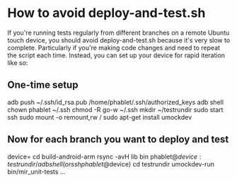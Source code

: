 How to avoid deploy-and-test.sh
===============================

If you're running tests regularly from different branches on a remote
Ubuntu touch device, you should avoid deploy-and-test.sh because it's very
slow to complete. Particularly if you're making code changes and need to
repeat the script each time. Instead, you can set up your device for rapid
iteration like so:

One-time setup
--------------
   adb push ~/.ssh/id_rsa.pub /home/phablet/.ssh/authorized_keys
   adb shell
      chown phablet ~/.ssh
      chmod -R go-w ~/.ssh
      mkdir ~/testrundir
      sudo start ssh
      sudo mount -o remount,rw /
      sudo apt-get install umockdev

Now for each branch you want to deploy and test
-----------------------------------------------
   device=<ip-or-hostname-of-your-device>
   cd build-android-arm
   rsync -avH lib bin phablet@$device:testrundir/
   adb shell  (or ssh phablet@$device)
      cd testrundir
      umockdev-run bin/mir_unit-tests
      ...
